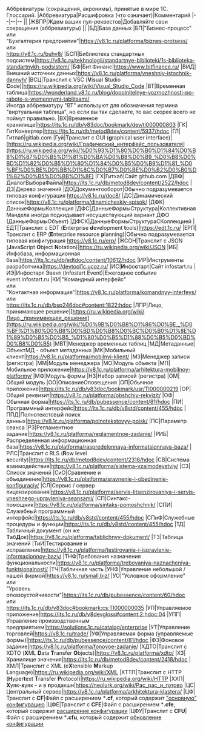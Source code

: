 Аббревиатуры (сокращения, акронимы), принятые в мире 1С. Глоссарий.
|Аббревиатура|Расшифровка (что означает)|Комментарий
|--|--|--
||
|ЖВПР|Ждем ваших пул-реквестов|Добавляйте свои сокращения (аббревиатуры)
||
|БД|База данных
|БП|"Бизнес-процесс"<br>или<br>"Бухгалтерия предприятия"|https://v8.1c.ru/platforma/biznes-protsess/<br>или<br>https://v8.1c.ru/buhv8/
|БСП|Библиотека стандартных подсистем|https://v8.1c.ru/tekhnologii/standartnye-biblioteki/1s-biblioteka-standartnykh-podsistem/
|БФ|Бит.Финанс|https://www.bitfinance.ru/
|ВИД|Внешний источник данных|https://v8.1c.ru/platforma/vneshniy-istochnik-dannyh/
|ВСЦ|Транслит с VSC (**V**isual **S**tudio **C**ode)|https://ru.wikipedia.org/wiki/Visual_Studio_Code
|ВТ|Временная таблица|https://wonderland.v8.1c.ru/blog/dopolnitelnye-vozmozhnosti-po-rabote-s-vremennymi-tablitsami/<br>Иногда аббревиатуру "ВТ" используют для обозначения термина "виртуальная таблица", но если вы так сделаете, то вас скорее всего не поймут правильно.
|ВХ|Временное хранилище|https://its.1c.ru/db/v83doc/bookmark/dev/ti000000803
|ГК|ГитКонвертер|https://its.1c.ru/db/metod8dev/content/5937/hdoc
|ГЛ|Гитлаб|gitlab.com
|Гуй|Транслит с GUI (**g**raphical **u**ser **i**nterface)|[https://ru.wikipedia.org/wiki/Графический_интерфейс_пользователя](https://ru.wikipedia.org/wiki/%D0%93%D1%80%D0%B0%D1%84%D0%B8%D1%87%D0%B5%D1%81%D0%BA%D0%B8%D0%B9_%D0%B8%D0%BD%D1%82%D0%B5%D1%80%D1%84%D0%B5%D0%B9%D1%81_%D0%BF%D0%BE%D0%BB%D1%8C%D0%B7%D0%BE%D0%B2%D0%B0%D1%82%D0%B5%D0%BB%D1%8F)
|ГХ|Гитхаб|Сайт github.com
|ДВФ|ДиалогВыбораФайла|https://its.1c.ru/db/metod8dev/content/2522/hdoc
|ДЗ|Дерево значений
|ДО|Документооборот|Обычно подразумевается типовая конфигурация https://v8.1c.ru/doc8/
|ДС|Динамический список|https://v8.1c.ru/platforma/dinamicheskiy-spisok/
|ДФК|ДанныеФормыКоллекция
|ДФС|ДанныеФормыСтруктура|Коллективная Мандела иногда подкидывает несуществующий вариант ДФО (ДанныеФормыОбъект)
|ДФСК|ДанныеФормыСтруктураСКоллекцией
|ЕДТ|Транслит с EDT (**E**nterprise **d**evelopment **t**ools)|https://edt.1c.ru/
|ЕРП|Транслит с ERP (**E**nterprise **r**esource **p**lanning)|Обычно подразумевается типовая конфигурация https://v8.1c.ru/erp/
|ЖСОН|Транслит с JSON (**J**ava**S**cript **O**bject **N**otation)|https://ru.wikipedia.org/wiki/JSON
|ИБ|Инфобаза, информационная база|https://its.1c.ru/db/edtdoc/content/10612/hdoc
|ИР|Инструменты разработчика|https://devtool1c.ucoz.ru/
|ИС|**И**нфо**с**тарт|Сайт infostart.ru
|ИЭ|Инфостарт Эвент (Infostart Event)|Ежегодное событие event.infostart.ru
|КИ|"Командный интерфейс"<br>или<br>"Контактная информация"|https://v8.1c.ru/platforma/komandnyy-interfeys/<br>или<br>https://its.1c.ru/db/bsp246doc#content:1822:hdoc
|ЛПР|Лицо, принимающее решение|[https://ru.wikipedia.org/wiki/Лицо,_принимающее_решение](https://ru.wikipedia.org/wiki/%D0%9B%D0%B8%D1%86%D0%BE,_%D0%BF%D1%80%D0%B8%D0%BD%D0%B8%D0%BC%D0%B0%D1%8E%D1%89%D0%B5%D0%B5_%D1%80%D0%B5%D1%88%D0%B5%D0%BD%D0%B8%D0%B5)
|МВТ|Менеджер временных таблиц
|МД|Метаданные|ОбъектМД - объект метаданных
|МК|Мобильный клиент|https://v8.1c.ru/platforma/mobilnyi-klient/
|МЗ|Менеджер записи (регистра)
|ММ|Модуль менеджера
|МО|Модуль объекта
|МП|Мобильное приложение|https://v8.1c.ru/platforma/arhitektura-mobilnoy-platformy/
|МФ|Модуль формы
|НЗ|Набор записей (регистра)
|ОМ|Общий модуль
|ОО|ОписаниеОповещения
|ОП|Обычное приложение|https://its.1c.ru/db/v83doc/bookmark/usr/TI000000219
|ОР|Общий реквизит|https://v8.1c.ru/platforma/obshchiy-rekvizit/
|ОФ|Обычная форма|https://its.1c.ru/db/pubessence/content/81/hdoc
|ПИ|Программный интерфейс|https://its.1c.ru/db/v8std/content/455/hdoc
|ППД|Полнотекстовый поиск данных|https://v8.1c.ru/platforma/polnotekstovyy-poisk/
|ПС|Параметр сеанса
|РЗ|Регламентное задание|https://v8.1c.ru/platforma/reglamentnoe-zadanie/
|РИБ|Распределенная информационная база|https://v8.1c.ru/platforma/raspredelennaya-informatsionnaya-baza/
|РЛС|Транслит с RLS (**R**ow **l**evel **s**ecurity)|https://its.1c.ru/db/metod8dev/content/2316/hdoc
|СВ|Система взаимодействия|https://v8.1c.ru/platforma/sistema-vzaimodeystviy/
|СЗ|Список значений
|СиО|Сравнение и объединение|https://v8.1c.ru/platforma/sravnenie-i-obedinenie-konfiguraciy/
|СЛ|Сервис / сервер лицензирования|https://v8.1c.ru/platforma/servis-litsenzirovaniya-i-servis-vneshnego-upravleniya-seansami/
|СП|Синтакс-помощник|https://v8.1c.ru/platforma/sintaks-pomoshchnik/
|СПИ|Служебный программный интерфейс|https://its.1c.ru/db/v8std/content/455/hdoc
|СПиФ|Служебные процедуры и функции|https://its.1c.ru/db/v8std/content/455/hdoc
|ТД|Табличный документ (он же **Т**аб**Д**ок)|https://v8.1c.ru/platforma/tablichnyy-dokument/
|ТЗ|Таблица значений
|ТиИ|Тестирование и исправление|https://v8.1c.ru/platforma/testirovanie-i-ispravlenie-informacionnoy-bazy/
|ТНФ|Требования назначения функциональности|https://v8.1c.ru/platforma/trebovaniya-naznacheniya-funktsionalnosti/
|ТЧ|Табличная часть
|УНФ|Управление небольшой / нашей фирмой|https://v8.1c.ru/small.biz/
|УО|"Условное оформление"<br>или<br>"Уровень отказоустойчивости"|https://its.1c.ru/db/pubessence/content/60/hdoc<br>или<br>https://its.1c.ru/db/v83doc#bookmark:cs:TI000000035
|УП|Управляемое приложение|https://its.1c.ru/db/v8devgloss#content:2:hdoc:04
|УПП|Управление производственным предприятием|https://solutions.1c.ru/catalog/enterprise
|УТ|Управление торговлей|https://v8.1c.ru/trade/
|УФ|Управляемая форма (управляемые формы)|https://its.1c.ru/db/pubessence/content/81/hdoc
|ФЗ|Фоновое задание|https://v8.1c.ru/platforma/fonovoe-zadanie/
|ХДТО|Транслит с XDTO (**X**ML **D**ata **T**ransfer **O**bjects)|https://v8.1c.ru/platforma/xdto/
|ХЗ|Хранилище значения|https://its.1c.ru/db/metod8dev/content/2418/hdoc
|ХМЛ|Транслит с XML (e**X**tensible **M**arkup **L**anguage)|https://ru.wikipedia.org/wiki/XML
|ХТТП|Транслит с HTTP (**H**yper**t**ext **T**ransfer **P**rotocol)|https://ru.wikipedia.org/wiki/HTTP
|ХХП|**Х**уяк-**х**уяк - и в **п**родакшн|https://neolurk.org/wiki/Рас_рас_и_готово
|ЦС|Центральный сервер|https://v8.1c.ru/platforma/arkhitektura-klastera/
|ЦФ|Транслит с **CF**|Файл с расширением ***.cf**, который содержит ["основную" конфигурацию](https://v8.1c.ru/platforma/sohranenie-i-zagruzka-konfiguraciy/)
|ЦФЕ|Транслит с **CFE**|Файл с расширением ***.cfe**, который содержит [расширение конфигурации](https://v8.1c.ru/platforma/rasshireniya/)
|ЦФУ|Транслит с **CFU**|Файл с расширением ***.cfu**, который содержит [обновление конфигурации](https://its.1c.ru/db/pubtirage/content/53/hdoc)
